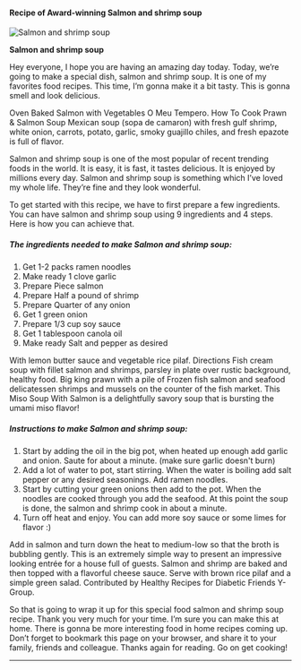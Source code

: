            

#### Recipe of Award-winning Salmon and shrimp soup

![Salmon and shrimp soup](https://img-global.cpcdn.com/recipes/b1dd12d0923f5f64/751x532cq70/salmon-and-shrimp-soup-recipe-main-photo.jpg)

**Salmon and shrimp soup**

Hey everyone, I hope you are having an amazing day today. Today, we’re going to make a special dish, salmon and shrimp soup. It is one of my favorites food recipes. This time, I’m gonna make it a bit tasty. This is gonna smell and look delicious.

Oven Baked Salmon with Vegetables O Meu Tempero. How To Cook Prawn & Salmon Soup Mexican soup (sopa de camaron) with fresh gulf shrimp, white onion, carrots, potato, garlic, smoky guajillo chiles, and fresh epazote is full of flavor.

Salmon and shrimp soup is one of the most popular of recent trending foods in the world. It is easy, it is fast, it tastes delicious. It is enjoyed by millions every day. Salmon and shrimp soup is something which I’ve loved my whole life. They’re fine and they look wonderful.

To get started with this recipe, we have to first prepare a few ingredients. You can have salmon and shrimp soup using 9 ingredients and 4 steps. Here is how you can achieve that.

##### The ingredients needed to make Salmon and shrimp soup:

1.  Get 1-2 packs ramen noodles
2.  Make ready 1 clove garlic
3.  Prepare Piece salmon
4.  Prepare Half a pound of shrimp
5.  Prepare Quarter of any onion
6.  Get 1 green onion
7.  Prepare 1/3 cup soy sauce
8.  Get 1 tablespoon canola oil
9.  Make ready Salt and pepper as desired

With lemon butter sauce and vegetable rice pilaf. Directions Fish cream soup with fillet salmon and shrimps, parsley in plate over rustic background, healthy food. Big king prawn with a pile of Frozen fish salmon and seafood delicatessen shrimps and mussels on the counter of the fish market. This Miso Soup With Salmon is a delightfully savory soup that is bursting the umami miso flavor!

##### Instructions to make Salmon and shrimp soup:

1.  Start by adding the oil in the big pot, when heated up enough add garlic and onion. Saute for about a minute. (make sure garlic doesn't burn)
2.  Add a lot of water to pot, start stirring. When the water is boiling add salt pepper or any desired seasonings. Add ramen noodles.
3.  Start by cutting your green onions then add to the pot. When the noodles are cooked through you add the seafood. At this point the soup is done, the salmon and shrimp cook in about a minute.
4.  Turn off heat and enjoy. You can add more soy sauce or some limes for flavor :)

Add in salmon and turn down the heat to medium-low so that the broth is bubbling gently. This is an extremely simple way to present an impressive looking entrée for a house full of guests. Salmon and shrimp are baked and then topped with a flavorful cheese sauce. Serve with brown rice pilaf and a simple green salad. Contributed by Healthy Recipes for Diabetic Friends Y-Group.

So that is going to wrap it up for this special food salmon and shrimp soup recipe. Thank you very much for your time. I’m sure you can make this at home. There is gonna be more interesting food in home recipes coming up. Don’t forget to bookmark this page on your browser, and share it to your family, friends and colleague. Thanks again for reading. Go on get cooking!

* * *